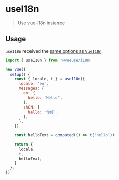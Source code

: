 # useI18n

> Use vue-i18n instance

## Usage

`useI18n` received the [same options as `VueI18n`](https://kazupon.github.io/vue-i18n/api/#constructor-options)

```js
import { useI18n } from '@vueuse/i18n'

new Vue({
  setup() {
    const { locale, t } = useI18n({
      locale: 'en',
      messages: {
        en: {
          hello: 'Hello',
        },
        zhCN: {
          hello: '你好',
        },
      },
    })

    const helloText = computed(() => t('hello'))

    return {
      locale,
      t,
      helloText,
    }
  },
})
```
